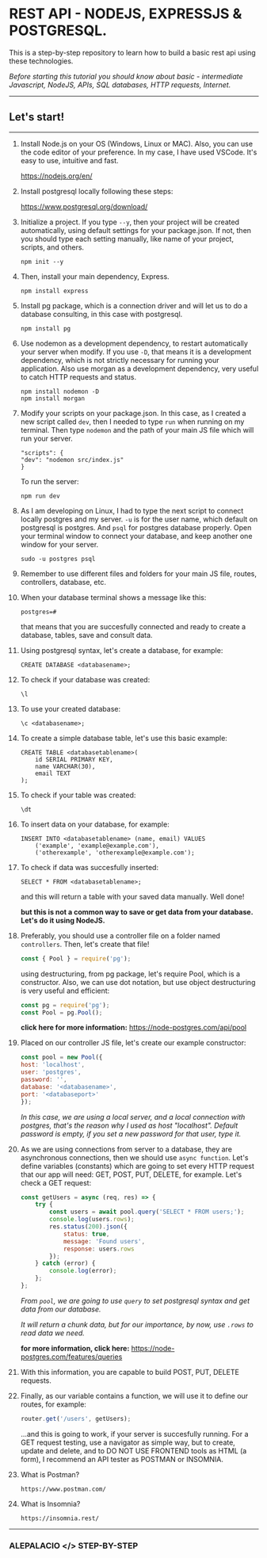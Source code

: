 # REST API - NODEJS, EXPRESSJS & POSTGRESQL.

This is a step-by-step repository to learn how to build a basic rest api using these technologies.

*Before starting this tutorial you should know about basic - intermediate Javascript, NodeJS, APIs, SQL databases, HTTP requests, Internet.*

---

## Let's start!

--- 

1. Install Node.js on your OS (Windows, Linux or MAC).  Also, you can use the code editor of your preference.  In my case, I have used VSCode. It's easy to use, intuitive and fast.

    https://nodejs.org/en/

2. Install postgresql locally following these steps:

    https://www.postgresql.org/download/

3. Initialize a project.  If you type `--y`, then your project will be created automatically, using default settings for your package.json.  If not, then you should type each setting manually, like name of your project, scripts, and others.

    ```
    npm init --y
     ```

4. Then, install your main dependency, Express.

    ```
    npm install express
    ```

5. Install pg package, which is a connection driver and will let us to do a database consulting, in this case with postgresql.

    ```
    npm install pg
    ```

6. Use nodemon as a development dependency, to restart automatically your server when modify. If you use `-D`, that means it is a development dependency, which is not strictly necessary for running your application. Also use morgan as a development dependency, very useful to catch HTTP requests and status.

    ```
    npm install nodemon -D
    npm install morgan
    ```

7. Modify your scripts on your package.json.  In this case, as I created a new script called `dev`, then I needed to type `run` when running on my terminal.  Then type `nodemon` and the path of your main JS file which will run your server.

    ```
    "scripts": {
    "dev": "nodemon src/index.js"
    }
    ```   

    To run the server:

    ```
    npm run dev
    ```

8. As I am developing on Linux, I had to type the next script to connect locally postgres and my server.
`-u` is for the user name, which default on postgresql is postgres.  And `psql` for postgres database properly. Open your terminal window to connect your database, and keep another one window for your server.

    ```
    sudo -u postgres psql
    ```

9. Remember to use different files and folders for your main JS file, routes, controllers, database, etc.

10. When your database terminal shows a message like this: 

    ```
    postgres=#
    ```
    that means that you are succesfully connected and ready to create a database, tables, save and consult data.

11. Using postgresql syntax, let's create a database, for example:

    ```
    CREATE DATABASE <databasename>;
    ```

12. To check if your database was created:

    ```
    \l
    ```

13. To use your created database:

    ```
    \c <databasename>;
    ```

14. To create a simple database table, let's use this basic example:

    ```
    CREATE TABLE <databasetablename>(
        id SERIAL PRIMARY KEY,
        name VARCHAR(30),
        email TEXT
    );
    ```

15. To check if your table was created:

    ```
    \dt
    ```

16. To insert data on your database, for example:

    ```
    INSERT INTO <databasetablename> (name, email) VALUES
        ('example', 'example@example.com'),
        ('otherexample', 'otherexample@example.com');
    ```

17. To check if data was succesfully inserted:

    ```
    SELECT * FROM <databasetablename>;
    ```
    and this will return a table with your saved data manually. Well done!

    **but this is not a common way to save or get data from your database.  Let's do it using NodeJS.**

18. Preferably, you should use a controller file on a folder named `controllers`. Then, let's create that file!

    ```js
    const { Pool } = require('pg');
    ```
    using destructuring, from pg package, let's require Pool, which is a constructor.  Also, we can use dot notation, but use object destructuring is very useful and efficient:
    ```js
    const pg = require('pg');
    const Pool = pg.Pool();
    ```
    **click here for more information:** https://node-postgres.com/api/pool

19. Placed on our controller JS file, let's create our example constructor:

    ```js
    const pool = new Pool({
    host: 'localhost',
    user: 'postgres',
    password: '',
    database: '<databasename>',
    port: '<databaseport>'
    });
    ```
    *In this case, we are using a local server, and a local connection with postgres, that's the reason why I used as host "localhost".  Default password is empty, if you set a new password for that user, type it.*

20. As we are using connections from server to a database, they are asynchronous connections, then we should use `async function`.  Let's define variables (constants) which are going to set every HTTP request that our app will need: GET, POST, PUT, DELETE, for example.  Let's check a GET request:

    ```js
    const getUsers = async (req, res) => {
        try {
            const users = await pool.query('SELECT * FROM users;');
            console.log(users.rows);
            res.status(200).json({
                status: true,
                message: 'Found users',
                response: users.rows
            });
        } catch (error) {
            console.log(error);
        };
    };

    ```
    *From `pool`, we are going to use `query` to set postgresql syntax and get data from our database.*

    *It will return a chunk data, but for our importance, by now, use `.rows` to read data we need.*

    **for more information, click here:**  https://node-postgres.com/features/queries

21. With this information, you are capable to build POST, PUT, DELETE requests.

22. Finally, as our variable contains a function, we will use it to define our routes, for example:

    ```js
    router.get('/users', getUsers);
    ```

    ...and this is going to work, if your server is succesfully running.  For a GET request testing, use a navigator as simple way, but to create, update and delete, and to DO NOT USE FRONTEND tools as HTML (a form), I recommend an API tester as POSTMAN or INSOMNIA.

23. What is Postman? 

        https://www.postman.com/

24. What is Insomnia?

        https://insomnia.rest/


---

### ALEPALACIO </> STEP-BY-STEP